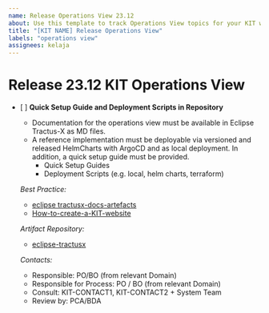 ```yaml
---
name: Release Operations View 23.12
about: Use this template to track Operations View topics for your KIT with regards to the upcoming Milestone.
title: "[KIT NAME] Release Operations View"
labels: "operations view"
assignees: kelaja
---
```

<!-- 
Thanks for your contribution! Please fill out this template as good as possible. 
Important: Contributing Guidelines can be found here: https://eclipse-tractusx.github.io/docs/oss/how-to-contribute
Checkout the repository README for process description. 
-->

# Release 23.12 KIT Operations View


- [ ] **Quick Setup Guide and Deployment Scripts in Repository**
  - Documentation for the operations view must be available in Eclipse Tractus-X as MD files. 
  - A reference implementation must be deployable via versioned and released HelmCharts with ArgoCD and as local deployment. In addition, a quick setup guide must be provided. 
    - Quick Setup Guides 
    - Deployment Scripts (e.g. local, helm charts, terraform) 

  _Best Practice:_
    - [eclipse tractusx-docs-artefacts](https://eclipse-tractusx.github.io/docs/artefacts/) 
    - [How-to-create-a-KIT-website](https://github.com/eclipse-tractusx/eclipse-tractusx.github.io/wiki/How-to-create-a-KIT-website%3F) 

  _Artifact Repository:_
    - [eclipse-tractusx](https://github.com/eclipse-tractusx) 

  _Contacts:_ 
    - Responsible: PO/BO (from relevant Domain) 
    - Responsible for Process: PO / BO (from relevant Domain) 
    - Consult: KIT-CONTACT1, KIT-CONTACT2 + System Team 
    - Review by: PCA/BDA
